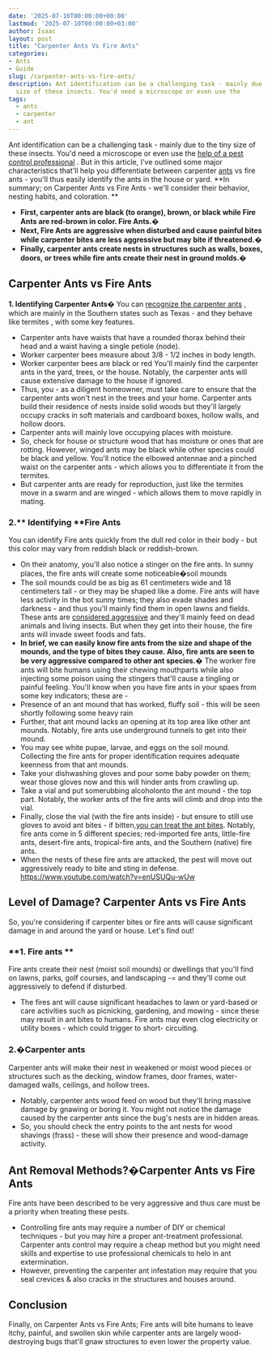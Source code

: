 ```yaml
---
date: '2025-07-10T00:00:00+00:00'
lastmod: '2025-07-10T00:00:00+03:00'
author: Isaac
layout: post
title: "Carpenter Ants Vs Fire Ants"
categories:
- Ants
- Guide
slug: /carpenter-ants-vs-fire-ants/
description: Ant identification can be a challenging task - mainly due to the tiny
  size of these insects. You'd need a microscope or even use the
tags: 
  - ants
  - carpenter
  - ant
---
```

Ant identification can be a challenging task - mainly due to the tiny size of these insects. You'd need a microscope or even use the
[help of a pest control professional](https://pestpolicy.com/how-to-get-rid-of-[carpenter](/posts/what-attracts-carpenter-ants-in-a-home/)-bees-without-killing-them/)
.
But in this article, I've outlined some major characteristics that'll help you differentiate between carpenter [ants](/posts/ant-control-in-bellingham/) vs fire ants - you'll thus easily identify the ants in the house or yard.
**In summary; on Carpenter Ants vs Fire Ants - we'll consider their behavior, nesting habits, and coloration. **
- **First, carpenter ants are black (to orange), brown, or black while Fire Ants are red-brown in color. Fire Ants.�**
- **Next, Fire Ants are aggressive when disturbed and cause painful bites while carpenter bites are less aggressive but may bite if threatened.�**
- **Finally, carpenter ants create nests in structures such as walls, boxes, doors, or trees while fire ants create their nest in ground molds.�**
## Carpenter Ants vs Fire Ants
**1. Identifying Carpenter Ants�**
You can
[recognize the carpenter ants](https://extension.umn.edu/insects-infest-homes/carpenter-ants)
, which are mainly in the Southern states such as Texas - and they behave like
termites
, with some key features.
- Carpenter ants have waists that have a rounded thorax behind their head and a waist having a single petiole (node).
- Worker carpenter bees measure about 3/8 - 1/2 inches in body length.
- Worker carpenter bees are black or red
You'll mainly find the carpenter ants in the yard, trees, or the house. Notably, the carpenter ants will cause extensive damage to the house if ignored.
- Thus, you - as a diligent homeowner, must take care to ensure that the carpenter ants won't nest in the trees and your home.
Carpenter ants build their residence of nests inside solid woods but they'll largely occupy cracks in soft materials and cardboard boxes, hollow walls, and hollow doors.
- Carpenter ants will mainly love occupying places with moisture.
- So, check for house or structure wood that has moisture or ones that are rotting.
However, winged ants may be black while other species could be black and yellow.
You'll notice the elbowed antennae and a pinched waist on the carpenter ants - which allows you to differentiate it from the termites.
- But carpenter ants are ready for reproduction, just like the termites move in a swarm and are winged - which allows them to move rapidly in mating.
### 2.** Identifying **Fire Ants
You can identify Fire ants quickly from the dull red color in their body - but this color may vary from reddish black or reddish-brown.
- On their anatomy, you'll also notice a stinger on the fire ants.
In sunny places, the fire ants will create some noticeable�soil mounds
- The soil mounds could be as big as 61 centimeters wide and 18 centimeters tall - or they may be shaped like a dome.
Fire ants will have less activity in the bot sunny times; they also evade shades and darkness - and thus you'll mainly find them in open lawns and fields.
These ants are
[considered aggressive](http://fireant.tamu.edu/materials/fact-sheets/)
and they'll mainly feed on dead animals and living insects. But when they get into their house, the fire ants will invade sweet foods and fats.
- **In brief, we can easily know fire ants from the size and shape of the mounds, and the type of bites they cause. Also, fire ants are seen to be very aggressive compared to other ant species.�**
The worker fire ants will bite humans using their chewing mouthparts while also injecting some poison using the stingers that'll cause a tingling or painful feeling.
You'll know when you have fire ants in your spaes from some key indicators; these are -
- Presence of an ant mound that has worked, fluffy soil - this will be seen shortly following some heavy rain
- Further, that ant mound lacks an opening at its top area like other ant mounds. Notably, fire ants use underground tunnels to get into their mound.
- You may see white pupae, larvae, and eggs on the soil mound.
Collecting the fire ants for proper identification requires adequate keenness from that ant mounds.
- Take your dishwashing gloves and pour some baby powder on them; wear those gloves now and this will hinder ants from crawling up.
- Take a vial and put somerubbing alcoholonto the ant mound - the top part. Notably, the worker ants of the fire ants will climb and drop into the vial.
- Finally, close the vial (with the fire ants inside) - but ensure to still use gloves to avoid ant bites - if bitten,[you can treat the ant bites](https://pestpolicy.com/how-to-treat-ant-bites/).
Notably, fire ants come in 5 different species; red-imported fire ants, little-fire ants, desert-fire ants, tropical-fire ants, and the Southern (native) fire ants.
- When the nests of these fire ants are attacked, the pest will move out aggressively ready to bite and sting in defense.
https://www.youtube.com/watch?v=enUSUQu-wUw
## Level of Damage? Carpenter Ants vs Fire Ants
So, you're considering if carpenter bites or fire ants will cause significant damage in and around the yard or house. Let's find out!
### **1. Fire ants **
Fire ants create their nest (moist soil mounds) or dwellings that you'll find on lawns, parks, golf courses, and landscaping -= and they'll come out aggressively to defend if disturbed.
- The fires ant will cause significant headaches to lawn or yard-based or care activities such as picnicking, gardening, and mowing - since these may result in ant bites to humans.
Fire ants may even clog electricity or utility boxes - which could trigger to short- circuiting.
### 2.�Carpenter ants
Carpenter ants will make their nest in weakened or moist wood pieces or structures such as the decking, window frames, door frames, water-damaged walls, ceilings, and hollow trees.
- Notably, carpenter ants wood feed on wood but they'll bring massive damage by gnawing or boring it.
You might not notice the damage caused by the carpenter ants since the bug's nests are in hidden areas.
- So, you should check the entry points to the ant nests for wood shavings (frass) - these will show their presence and wood-damage activity.
## Ant Removal Methods?�Carpenter Ants vs Fire Ants
Fire ants have been described to be very aggressive and thus care must be a priority when treating these pests.
- Controlling fire ants may require a number of DIY or chemical techniques - but you may hire a proper ant-treatment professional.
Carpenter ants control may require a cheap method but you might need skills and expertise to use professional chemicals to helo in ant extermination.
- However, preventing the carpenter ant infestation may require that you seal crevices & also cracks in the structures and houses around.
## Conclusion
Finally, on Carpenter Ants vs Fire Ants; Fire ants will bite humans to leave itchy, painful, and swollen skin while carpenter ants are largely wood-destroying bugs that'll gnaw structures to even lower the property value.
